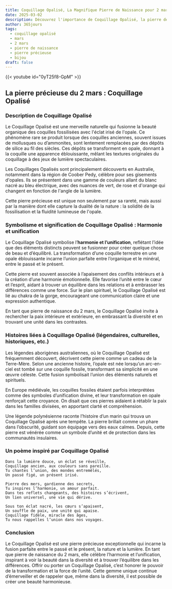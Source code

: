 ```yaml
---
title: Coquillage Opalisé, La Magnifique Pierre de Naissance pour 2 mars
date: 2025-03-02
description: Découvrez l'importance de Coquillage Opalisé, la pierre de naissance du 2 mars qui symbolise Harmonie et unification. Laissez sa beauté et sa signification illuminer votre journée.
author: 365jours
tags:
  - coquillage opalisé
  - mars
  - 2 mars
  - pierre de naissance
  - pierre précieuse
  - bijou
draft: false
---
```


{{< youtube id="0yT25f8-GpM" >}}

## La pierre précieuse du 2 mars : Coquillage Opalisé

### Description de Coquillage Opalisé

Le Coquillage Opalisé est une merveille naturelle qui fusionne la beauté organique des coquilles fossilisées avec l'éclat irisé de l'opale. Ce phénomène rare se produit lorsque des coquilles anciennes, souvent issues de mollusques ou d’ammonites, sont lentement remplacées par des dépôts de silice au fil des siècles. Ces dépôts se transforment en opale, donnant à la coquille une apparence éblouissante, mêlant les textures originales du coquillage à des jeux de lumière spectaculaires.

Les Coquillages Opalisés sont principalement découverts en Australie, notamment dans la région de Coober Pedy, célèbre pour ses gisements d'opales. Ils se présentent dans une gamme de couleurs allant du blanc nacré au bleu électrique, avec des nuances de vert, de rose et d'orange qui changent en fonction de l'angle de la lumière.

Cette pierre précieuse est unique non seulement par sa rareté, mais aussi par la manière dont elle capture la dualité de la nature : la solidité de la fossilisation et la fluidité lumineuse de l'opale.

### Symbolisme et signification de Coquillage Opalisé : Harmonie et unification

Le Coquillage Opalisé symbolise l’**harmonie et l’unification**, reflétant l’idée que des éléments distincts peuvent se fusionner pour créer quelque chose de beau et d’équilibré. La transformation d’une coquille terrestre en une opale éblouissante incarne l’union parfaite entre l’organique et le minéral, entre le passé et le présent.

Cette pierre est souvent associée à l’apaisement des conflits intérieurs et à la création d’une harmonie émotionnelle. Elle favorise l’unité entre le cœur et l’esprit, aidant à trouver un équilibre dans les relations et à embrasser les différences comme une force. Sur le plan spirituel, le Coquillage Opalisé est lié au chakra de la gorge, encourageant une communication claire et une expression authentique.

En tant que pierre de naissance du 2 mars, le Coquillage Opalisé invite à rechercher la paix intérieure et extérieure, en embrassant la diversité et en trouvant une unité dans les contrastes.

### Histoires liées à Coquillage Opalisé (légendaires, culturelles, historiques, etc.)

Les légendes aborigènes australiennes, où le Coquillage Opalisé est fréquemment découvert, décrivent cette pierre comme un cadeau de la Terre-Mère. Selon une ancienne histoire, l’opale est née lorsqu’un arc-en-ciel est tombé sur une coquille fossile, transformant sa simplicité en une œuvre céleste. Cette fusion symbolisait l’union des éléments naturels et spirituels.

En Europe médiévale, les coquilles fossiles étaient parfois interprétées comme des symboles d’unification divine, et leur transformation en opale renforçait cette croyance. On disait que ces pierres aidaient à rétablir la paix dans les familles divisées, en apportant clarté et compréhension.

Une légende polynésienne raconte l’histoire d’un marin qui trouva un Coquillage Opalisé après une tempête. La pierre brillait comme un phare dans l’obscurité, guidant son équipage vers des eaux calmes. Depuis, cette pierre est vénérée comme un symbole d’unité et de protection dans les communautés insulaires.

### Un poème inspiré par Coquillage Opalisé

```
Dans la lumière douce, un éclat se réveille,  
Coquillage ancien, aux couleurs sans pareille.  
Tu chantes l’union, des mondes entremêlés,  
Un passé figé, un présent irisé.

Pierre des mers, gardienne des secrets,  
Tu inspires l’harmonie, un amour parfait.  
Dans tes reflets changeants, des histoires s’écrivent,  
Un lien universel, une vie qui dérive.

Sous ton éclat nacré, les cœurs s’apaisent,  
Un souffle de paix, une unité qui apaise.  
Coquillage fidèle, miracle des âges,  
Tu nous rappelles l’union dans nos voyages.  
```

### Conclusion

Le Coquillage Opalisé est une pierre précieuse exceptionnelle qui incarne la fusion parfaite entre le passé et le présent, la nature et la lumière. En tant que pierre de naissance du 2 mars, elle célèbre l’harmonie et l’unification, inspirant à voir la beauté dans la diversité et à trouver l’équilibre dans les différences. Offrir ou porter un Coquillage Opalisé, c’est honorer le pouvoir de la transformation et la force de l’unité. Cette gemme unique continue d’émerveiller et de rappeler que, même dans la diversité, il est possible de créer une beauté harmonieuse.